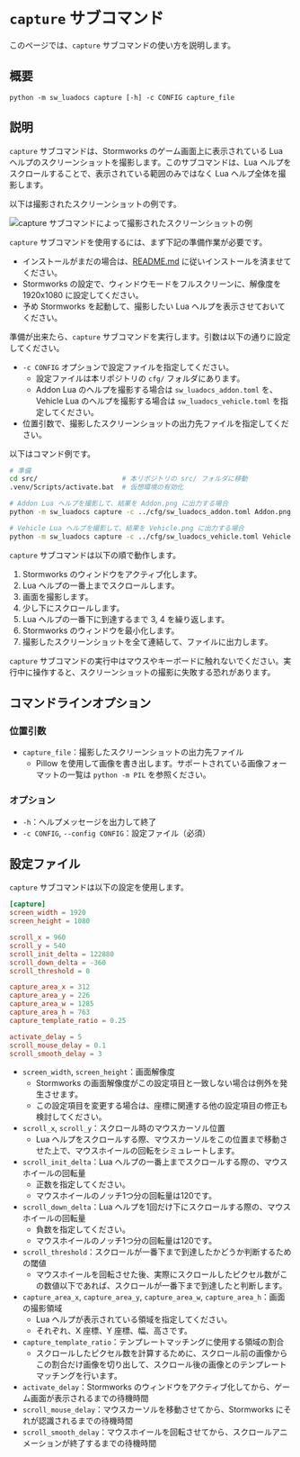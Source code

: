# `capture` サブコマンド
このページでは、`capture` サブコマンドの使い方を説明します。

## 概要
```
python -m sw_luadocs capture [-h] -c CONFIG capture_file
```

## 説明
`capture` サブコマンドは、Stormworks のゲーム画面上に表示されている Lua ヘルプのスクリーンショットを撮影します。このサブコマンドは、Lua ヘルプをスクロールすることで、表示されている範囲のみではなく Lua ヘルプ全体を撮影します。

以下は撮影されたスクリーンショットの例です。

![capture サブコマンドによって撮影されたスクリーンショットの例](https://i.imgur.com/fOfsdKn.png)

`capture` サブコマンドを使用するには、まず下記の準備作業が必要です。
- インストールがまだの場合は、[README.md](README.md) に従いインストールを済ませてください。
- Stormworks の設定で、ウィンドウモードをフルスクリーンに、解像度を 1920x1080 に設定してください。
- 予め Stormworks を起動して、撮影したい Lua ヘルプを表示させておいてください。

準備が出来たら、`capture` サブコマンドを実行します。引数は以下の通りに設定してください。
- `-c CONFIG` オプションで設定ファイルを指定してください。
  - 設定ファイルは本リポジトリの `cfg/` フォルダにあります。
  - Addon Lua のヘルプを撮影する場合は `sw_luadocs_addon.toml` を、Vehicle Lua のヘルプを撮影する場合は `sw_luadocs_vehicle.toml` を指定してください。
- 位置引数で、撮影したスクリーンショットの出力先ファイルを指定してください。

以下はコマンド例です。
```sh
# 準備
cd src/                     # 本リポジトリの src/ フォルダに移動
.venv/Scripts/activate.bat  # 仮想環境の有効化

# Addon Lua ヘルプを撮影して、結果を Addon.png に出力する場合
python -m sw_luadocs capture -c ../cfg/sw_luadocs_addon.toml Addon.png

# Vehicle Lua ヘルプを撮影して、結果を Vehicle.png に出力する場合
python -m sw_luadocs capture -c ../cfg/sw_luadocs_vehicle.toml Vehicle.png
```

`capture` サブコマンドは以下の順で動作します。
1. Stormworks のウィンドウをアクティブ化します。
2. Lua ヘルプの一番上までスクロールします。
3. 画面を撮影します。
4. 少し下にスクロールします。
5. Lua ヘルプの一番下に到達するまで 3, 4 を繰り返します。
6. Stormworks のウィンドウを最小化します。
7. 撮影したスクリーンショットを全て連結して、ファイルに出力します。

`capture` サブコマンドの実行中はマウスやキーボードに触れないでください。実行中に操作すると、スクリーンショットの撮影に失敗する恐れがあります。

## コマンドラインオプション
### 位置引数
- `capture_file`：撮影したスクリーンショットの出力先ファイル
  - Pillow を使用して画像を書き出します。サポートされている画像フォーマットの一覧は `python -m PIL` を参照ください。

### オプション
- `-h`：ヘルプメッセージを出力して終了
- `-c CONFIG`, `--config CONFIG`：設定ファイル（必須）

## 設定ファイル
`capture` サブコマンドは以下の設定を使用します。

```toml
[capture]
screen_width = 1920
screen_height = 1080

scroll_x = 960
scroll_y = 540
scroll_init_delta = 122880
scroll_down_delta = -360
scroll_threshold = 0

capture_area_x = 312
capture_area_y = 226
capture_area_w = 1285
capture_area_h = 763
capture_template_ratio = 0.25

activate_delay = 5
scroll_mouse_delay = 0.1
scroll_smooth_delay = 3
```

- `screen_width`, `screen_height`：画面解像度
  - Stormworks の画面解像度がこの設定項目と一致しない場合は例外を発生させます。
  - この設定項目を変更する場合は、座標に関連する他の設定項目の修正も検討してください。
- `scroll_x`, `scroll_y`：スクロール時のマウスカーソル位置
  - Lua ヘルプをスクロールする際、マウスカーソルをこの位置まで移動させた上で、マウスホイールの回転をシミュレートします。
- `scroll_init_delta`：Lua ヘルプの一番上までスクロールする際の、マウスホイールの回転量
  - 正数を指定してください。
  - マウスホイールのノッチ1つ分の回転量は120です。
- `scroll_down_delta`：Lua ヘルプを1回だけ下にスクロールする際の、マウスホイールの回転量
  - 負数を指定してください。
  - マウスホイールのノッチ1つ分の回転量は120です。
- `scroll_threshold`：スクロールが一番下まで到達したかどうか判断するための閾値
  - マウスホイールを回転させた後、実際にスクロールしたピクセル数がこの数値以下であれば、スクロールが一番下まで到達したと判断します。
- `capture_area_x`, `capture_area_y`, `capture_area_w`, `capture_area_h`：画面の撮影領域
  - Lua ヘルプが表示されている領域を指定してください。
  - それぞれ、X 座標、Y 座標、幅、高さです。
- `capture_template_ratio`：テンプレートマッチングに使用する領域の割合
  - スクロールしたピクセル数を計算するために、スクロール前の画像からこの割合だけ画像を切り出して、スクロール後の画像とのテンプレートマッチングを行います。
- `activate_delay`：Stormworks のウィンドウをアクティブ化してから、ゲーム画面が表示されるまでの待機時間
- `scroll_mouse_delay`：マウスカーソルを移動させてから、Stormworks にそれが認識されるまでの待機時間
- `scroll_smooth_delay`：マウスホイールを回転させてから、スクロールアニメーションが終了するまでの待機時間
